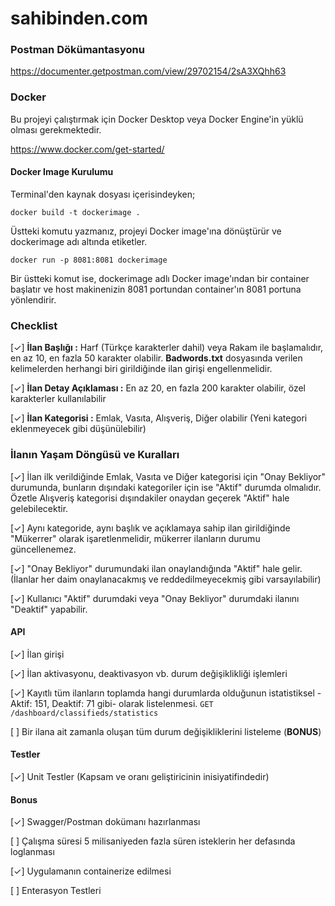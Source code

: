 # sahibinden.com

### Postman Dökümantasyonu

https://documenter.getpostman.com/view/29702154/2sA3XQhh63

### Docker

Bu projeyi çalıştırmak için Docker Desktop veya Docker Engine'in yüklü olması gerekmektedir.

https://www.docker.com/get-started/

#### Docker Image Kurulumu

Terminal'den kaynak dosyası içerisindeyken;

`docker build -t dockerimage .`

Üstteki komutu yazmanız, projeyi Docker image'ına dönüştürür ve dockerimage adı altında etiketler.

`docker run -p 8081:8081 dockerimage`

Bir üstteki komut ise, dockerimage adlı Docker image'ından bir container başlatır ve host makinenizin 8081 portundan container'ın 8081 portuna yönlendirir.

### Checklist

[✓] **İlan Başlığı :** Harf (Türkçe karakterler dahil) veya Rakam ile başlamalıdır, en az 10, en fazla 50 karakter olabilir.
**Badwords.txt** dosyasında verilen kelimelerden herhangi biri girildiğinde ilan girişi engellenmelidir.

[✓] **İlan Detay Açıklaması :** En az 20, en fazla 200 karakter olabilir, özel karakterler kullanılabilir

[✓] **İlan Kategorisi :** Emlak, Vasıta, Alışveriş, Diğer olabilir (Yeni kategori eklenmeyecek gibi düşünülebilir)

### İlanın Yaşam Döngüsü ve Kuralları
[✓] İlan ilk verildiğinde Emlak, Vasıta ve Diğer kategorisi için "Onay Bekliyor" durumunda, bunların dışındaki kategoriler için ise "Aktif" durumda olmalıdır. Özetle Alışveriş kategorisi dışındakiler onaydan geçerek "Aktif" hale gelebilecektir.

[✓] Aynı kategoride, aynı başlık ve açıklamaya sahip ilan girildiğinde "Mükerrer" olarak işaretlenmelidir, mükerrer ilanların durumu güncellenemez.

[✓] "Onay Bekliyor" durumundaki ilan onaylandığında "Aktif" hale gelir. (İlanlar her daim onaylanacakmış ve reddedilmeyecekmiş gibi varsayılabilir)

[✓] Kullanıcı "Aktif" durumdaki veya "Onay Bekliyor" durumdaki ilanını "Deaktif" yapabilir.

#### API

[✓] İlan girişi

[✓] İlan aktivasyonu, deaktivasyon vb. durum değişiklikliği işlemleri

[✓] Kayıtlı tüm ilanların toplamda hangi durumlarda olduğunun istatistiksel -Aktif: 151, Deaktif: 71 gibi- olarak listelenmesi.
`GET /dashboard/classifieds/statistics`

[ ] Bir ilana ait zamanla oluşan tüm durum değişikliklerini listeleme (**BONUS**)

#### Testler
[✓] Unit Testler (Kapsam ve oranı geliştiricinin inisiyatifindedir)

#### Bonus
[✓] Swagger/Postman dokümanı hazırlanması

[ ] Çalışma süresi 5 milisaniyeden fazla süren isteklerin her defasında loglanması

[✓] Uygulamanın containerize edilmesi

[ ] Enterasyon Testleri
